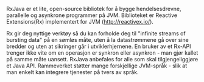 RxJava er et lite, open-source bibliotek for å bygge hendelsesdrevne, parallelle og asynkrone programmer på JVM. Biblioteket er Reactive Extensions(Rx) implementert for JVM (http://reactivex.io/).

Rx gir deg nyttige verktøy så du kan forholde deg til "infinite streams of bursting data" på en sømløs måte, uten å la datastrømmene gå over sine bredder og uten at sikringer går i utviklerhjernene. En bruker av et Rx-API trenger ikke vite om en operasjon er synkron eller asynkron - man gjør kallet på samme måte uansett. RxJava anbefales for alle som skal tilgjengeliggjøre et Java API. Rammeverket støtter mange forskjellige JVM-språk - slik at man enkelt kan integrere tjenester på tvers av språk.